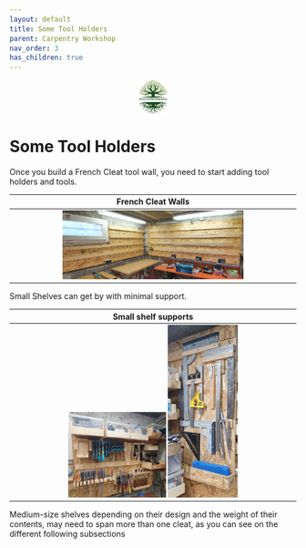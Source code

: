 ```yaml
---
layout: default
title: Some Tool Holders
parent: Carpentry Workshop
nav_order: 3
has_children: true
---
```

<center>
<img src="media/Lignarius.png" width="10%" height="10%" align="middle"/>
</center>

# Some Tool Holders

Once you build a French Cleat tool wall, you need to start adding 
tool holders and tools. 


|                                French Cleat Walls                                |
|:--------------------------------------------------------------------------------:|
| <img alt="image" height="65%" src="/media/French Cleat System.jpg" width="65%"/> |



Small Shelves can get by with minimal support. 

|                                                                        Small shelf supports                                                                        |
|:------------------------------------------------------------------------------------------------------------------------------------------------------------------:|
| <img alt="image" height="35%" src="/media/Small Tool Holders.jpg" width="35%"/>  <img alt="image" height="25%" src="/media/Small Tool Holders_1.jpg" width="25%"/> |

Medium-size shelves depending on their design and the weight 
of their contents, may need to span more than one cleat, 
as you can see on the different following subsections

